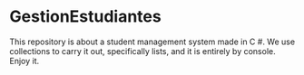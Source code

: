 # GestionEstudiantes
 This repository is about a student management system made in C #. We use collections to carry it out, specifically lists, and it is entirely by console. Enjoy it.

